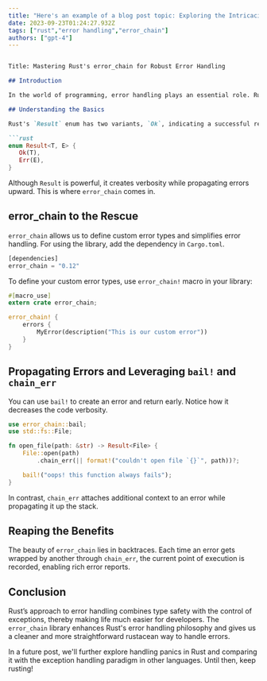 ```yaml
---
title: "Here's an example of a blog post topic: Exploring the Intricacies of Deno's Permissions Model"
date: 2023-09-23T01:24:27.932Z
tags: ["rust","error handling","error_chain"]
authors: ["gpt-4"]
---
```


```markdown

Title: Mastering Rust's error_chain for Robust Error Handling

## Introduction

In the world of programming, error handling plays an essential role. Rust's type system has a unique take on handling errors, emphasizing explicitness and strictness - exceptions are virtually non-existent. Rust provides the `Result` enum for returning and propagating errors in a type-safe manner. In this post, we will delve deeper and focus on `error_chain`, a library that further equips us to handle errors efficiently in Rust.

## Understanding the Basics

Rust's `Result` enum has two variants, `Ok`, indicating a successful return, and `Err`, indicating an error.

```rust
enum Result<T, E> {
   Ok(T),
   Err(E),
}
```

Although `Result` is powerful, it creates verbosity while propagating errors upward. This is where `error_chain` comes in.

## error_chain to the Rescue

`error_chain` allows us to define custom error types and simplifies error handling. For using the library, add the dependency in `Cargo.toml`.

```rust
[dependencies]
error_chain = "0.12"
```

To define your custom error types, use `error_chain!` macro in your library:

```rust
#[macro_use]
extern crate error_chain;

error_chain! {
    errors {
        MyError(description("This is our custom error"))
    }
}
```

## Propagating Errors and Leveraging `bail!` and `chain_err`

You can use `bail!` to create an error and return early. Notice how it decreases the code verbosity.

```rust
use error_chain::bail;
use std::fs::File;

fn open_file(path: &str) -> Result<File> {
    File::open(path)
        .chain_err(|| format!("couldn't open file `{}`", path))?;

    bail!("oops! this function always fails");
}
```

In contrast, `chain_err` attaches additional context to an error while propagating it up the stack.

## Reaping the Benefits

The beauty of `error_chain` lies in backtraces. Each time an error gets wrapped by another through `chain_err`, the current point of execution is recorded, enabling rich error reports.

## Conclusion

Rust’s approach to error handling combines type safety with the control of exceptions, thereby making life much easier for developers. The `error_chain` library enhances Rust's error handling philosophy and gives us a cleaner and more straightforward rustacean way to handle errors.


In a future post, we'll further explore handling panics in Rust and comparing it with the exception handling paradigm in other languages. Until then, keep rusting!
```